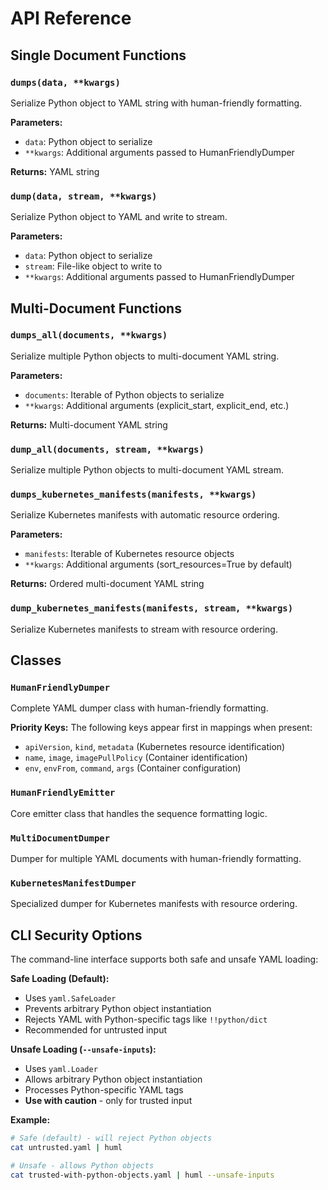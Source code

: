 # API Reference

## Single Document Functions

### `dumps(data, **kwargs)`
Serialize Python object to YAML string with human-friendly formatting.

**Parameters:**
- `data`: Python object to serialize
- `**kwargs`: Additional arguments passed to HumanFriendlyDumper

**Returns:** YAML string

### `dump(data, stream, **kwargs)`
Serialize Python object to YAML and write to stream.

**Parameters:**
- `data`: Python object to serialize  
- `stream`: File-like object to write to
- `**kwargs`: Additional arguments passed to HumanFriendlyDumper

## Multi-Document Functions

### `dumps_all(documents, **kwargs)`
Serialize multiple Python objects to multi-document YAML string.

**Parameters:**
- `documents`: Iterable of Python objects to serialize
- `**kwargs`: Additional arguments (explicit_start, explicit_end, etc.)

**Returns:** Multi-document YAML string

### `dump_all(documents, stream, **kwargs)`
Serialize multiple Python objects to multi-document YAML stream.

### `dumps_kubernetes_manifests(manifests, **kwargs)`
Serialize Kubernetes manifests with automatic resource ordering.

**Parameters:**
- `manifests`: Iterable of Kubernetes resource objects
- `**kwargs`: Additional arguments (sort_resources=True by default)

**Returns:** Ordered multi-document YAML string

### `dump_kubernetes_manifests(manifests, stream, **kwargs)`
Serialize Kubernetes manifests to stream with resource ordering.

## Classes

### `HumanFriendlyDumper`
Complete YAML dumper class with human-friendly formatting.

**Priority Keys:** The following keys appear first in mappings when present:
- `apiVersion`, `kind`, `metadata` (Kubernetes resource identification)
- `name`, `image`, `imagePullPolicy` (Container identification)  
- `env`, `envFrom`, `command`, `args` (Container configuration)

### `HumanFriendlyEmitter`
Core emitter class that handles the sequence formatting logic.

### `MultiDocumentDumper`
Dumper for multiple YAML documents with human-friendly formatting.

### `KubernetesManifestDumper`
Specialized dumper for Kubernetes manifests with resource ordering.

## CLI Security Options

The command-line interface supports both safe and unsafe YAML loading:

**Safe Loading (Default):**
- Uses `yaml.SafeLoader` 
- Prevents arbitrary Python object instantiation
- Rejects YAML with Python-specific tags like `!!python/dict`
- Recommended for untrusted input

**Unsafe Loading (`--unsafe-inputs`):**
- Uses `yaml.Loader`
- Allows arbitrary Python object instantiation
- Processes Python-specific YAML tags
- **Use with caution** - only for trusted input

**Example:**
```bash
# Safe (default) - will reject Python objects
cat untrusted.yaml | huml

# Unsafe - allows Python objects  
cat trusted-with-python-objects.yaml | huml --unsafe-inputs
```